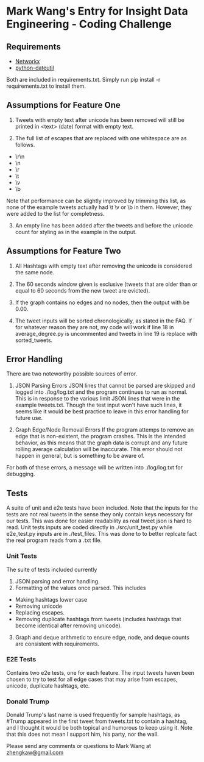 Mark Wang's Entry for Insight Data Engineering - Coding Challenge
===========================================================
 

## Requirements

* [Networkx](https://networkx.github.io/)
* [python-dateutil](https://pypi.python.org/pypi/python-dateutil)

Both are included in requirements.txt. Simply run pip install -r requirements.txt to install them. 

## Assumptions for Feature One

1. Tweets with empty text after unicode has been removed will still be printed in \<text> (date) format with empty text.

2. The full list of escapes that are replaced with one whitespace are as follows. 
  * \r\n
  * \n
  * \r
  * \t
  * \v
  * \b

  Note that performance can be slightly improved by trimming this list, as none of the example tweets actually had \t \v or \b in them. However, they were added to the list for completness. 

3. An empty line has been added after the tweets and before the unicode count for styling as in the example in the output.

## Assumptions for Feature Two

1. All Hashtags with empty text after removing the unicode is considered the same node.

2. The 60 seconds window given is exclusive (tweets that are older than or equal to 60 seconds from the new tweet are evicted).

3. If the graph contains no edges and no nodes, then the output with be 0.00.

4. The tweet inputs will be sorted chronologically, as stated in the FAQ. If for whatever reason they are not, my code will work if line 18 in average_degree.py is uncommented and tweets in line 19 is replace with sorted_tweets. 

## Error Handling

There are two noteworthy possible sources of error.

1. JSON Parsing Errors
   JSON lines that cannot be parsed are skipped and logged into ./log/log.txt and the program continues to run as normal. This is in response to the various limit JSON lines that were in the example tweets.txt. Though the test input won't have such lines, it seems like it would be best practice to leave in this error handling for future use.

2. Graph Edge/Node Removal Errors
   If the program attemps to remove an edge that is non-existent, the program crashes. This is the intended behavior, as this means that the graph data is corrupt and any future rolling average calculation will be inaccurate. This error should not happen in general, but is something to be aware of.

For both of these errors, a message will be written into ./log/log.txt for debugging. 

## Tests

A suite of unit and e2e tests have been included. Note that the inputs for the tests are not real tweets in the sense they only contain keys necessary for our tests. This was done for easier readability as real tweet json is hard to read. Unit tests inputs are coded directly in ./src/unit_test.py while e2e_test.py inputs are in ./test_files. This was done to to better replcate fact the real program reads from a .txt file.

### Unit Tests

The suite of tests included currently

1. JSON parsing and error handling.
2. Formatting of the values once parsed. This includes
  * Making hashtags lower case
  * Removing unicode
  * Replacing escapes.
  * Removing duplicate hashtags from tweets (includes hashtags that become identical after removing unicode).
3. Graph and deque arithmetic to ensure edge, node, and deque counts are consistent with requirements.

### E2E Tests

Contains two e2e tests, one for each feature. The input tweets haven been chosen to try to test for all edge cases that may arise from escapes, unicode, duplicate hashtags, etc. 

### Donald Trump

Donald Trump's last name is used frequently for sample hashtags, as #Trump appeared in the first tweet from tweets.txt to contain a hashtag, and I thought it would be both topical and humorous to keep using it. Note that this does not mean I support him, his party, nor the wall.   

Please send any comments or questions to Mark Wang at zhengkaw@gmail.com